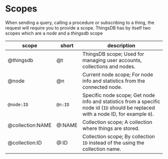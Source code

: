 # Scopes
When sending a query, calling a procedure or subscribing to a thing, the request
will require you to provide a scope. ThingsDB has by itself two scopes which
are a *node* and a *thingsdb* scope


scope | short | description
----- | ----- | -----------
@thingsdb | @t | ThingsDB scope; Used for managing user accounts, collections and nodes.
@node | @n | Current node scope; For node info and statistics from the connected node.
`@node:ID` | `@n:ID` | Specific node scope; Get node info and statistics from a specific node id (`ID` should be replaced with a node ID, for example `0`).
@collection:NAME | @:NAME | Collection scope; A collection where things are stored.
@collection:ID | @:ID | Collection scope; By collection `ID` instead of the using the collection name.

